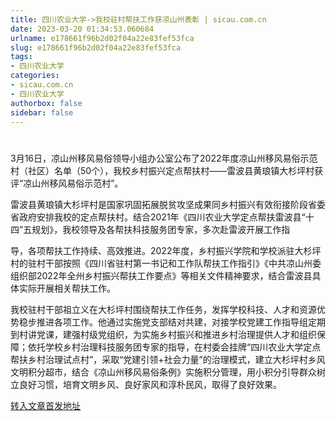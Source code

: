 ```yaml
---
title: 四川农业大学->我校驻村帮扶工作获凉山州表彰 | sicau.com.cn
date: 2023-03-20 01:34:53.060684
urlname: e178661f96b2d02f04a22e83fef53fca
slug: e178661f96b2d02f04a22e83fef53fca
tags: 
- 四川农业大学
categories:
- sicau.com.cn
- 四川农业大学
authorbox: false
sidebar: false
---
```

#

3月16日，凉山州移风易俗领导小组办公室公布了2022年度凉山州移风易俗示范村（社区）名单（50个），我校乡村振兴定点帮扶村——雷波县黄琅镇大杉坪村获评“凉山州移风易俗示范村”。

雷波县黄琅镇大杉坪村是国家巩固拓展脱贫攻坚成果同乡村振兴有效衔接阶段省委省政府安排我校的定点帮扶村。结合2021年《四川农业大学定点帮扶雷波县“十四”五规划》，我校领导及各帮扶科技服务团专家，多次赴雷波开展工作指
<!--more-->
导，各项帮扶工作持续、高效推进。2022年度，乡村振兴学院和学校派驻大杉坪村的驻村干部按照《四川省驻村第一书记和工作队帮扶工作指引》《中共凉山州委组织部2022年全州乡村振兴帮扶工作要点》等相关文件精神要求，结合雷波县具体实际开展相关帮扶工作。

我校驻村干部祖立义在大杉坪村围绕帮扶工作任务，发挥学校科技、人才和资源优势稳步推进各项工作。他通过实施党支部结对共建，对接学校党建工作指导组定期到村讲党课，建强村级党组织，为实施乡村振兴和推进乡村治理提供人才和组织保障；依托学校乡村治理科技服务团专家的指导，在村委会挂牌“四川农业大学定点帮扶乡村治理试点村”，采取“党建引领+社会力量”的治理模式，建立大杉坪村乡风文明积分超市，结合《凉山州移风易俗条例》实施积分管理，用小积分引导群众树立良好习惯，培育文明乡风、良好家风和淳朴民风，取得了良好效果。



[转入文章首发地址](https://news.sicau.edu.cn/info/1078/71453.htm)
